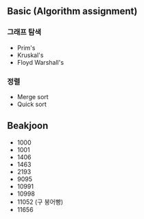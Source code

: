 ﻿## Basic (Algorithm assignment)
### 그래프 탐색
* Prim's
* Kruskal's
* Floyd Warshall's

### 정렬
* Merge sort
* Quick sort

## Beakjoon
* 1000
* 1001
* 1406
* 1463
* 2193
* 9095
* 10991
* 10998
* 11052 (구 붕어빵)
* 11656
